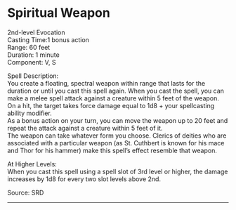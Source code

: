 # Spiritual Weapon
2nd-level Evocation<br>
Casting Time:1 bonus action<br>
Range: 60 feet<br>
Duration: 1 minute<br>
Component: V, S

Spell Description:<br>
You create a floating, spectral weapon within range that lasts for the duration or until you cast this spell again. When you cast the spell, you can make a melee spell attack against a creature within 5 feet of the weapon. On a hit, the target takes force damage equal to 1d8 + your spellcasting ability modifier.<br>As a bonus action on your turn, you can move the weapon up to 20 feet and repeat the attack against a creature within 5 feet of it.<br>The weapon can take whatever form you choose. Clerics of deities who are associated with a particular weapon (as St. Cuthbert is known for his mace and Thor for his hammer) make this spell’s effect resemble that weapon.

At Higher Levels:<br>
When you cast this spell using a spell slot of 3rd level or higher, the damage increases by 1d8 for every two slot levels above 2nd.

Source: SRD

---